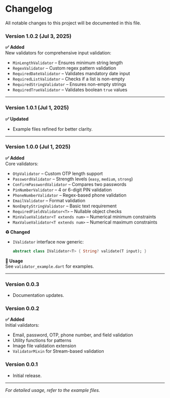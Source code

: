 # Changelog

All notable changes to this project will be documented in this file.

### **Version 1.0.2** (Jul 3, 2025)
**✅ Added**  
New validators for comprehensive input validation:
- `MinLengthValidator` – Ensures minimum string length
- `RegexValidator` – Custom regex pattern validation
- `RequiredDateValidator` – Validates mandatory date input
- `RequiredListValidator` – Checks if a list is non-empty
- `RequiredStringValidator` – Ensures non-empty strings
- `RequiredTrueValidator` – Validates boolean `true` values

---

### **Version 1.0.1** (Jul 1, 2025)
**✅ Updated**
- Example files refined for better clarity.

---

### **Version 1.0.0** (Jul 1, 2025)
**✅ Added**  
Core validators:
- `OtpValidator` – Custom OTP length support
- `PasswordValidator` – Strength levels (`easy`, `medium`, `strong`)
- `ConfirmPasswordValidator` – Compares two passwords
- `PinNumberValidator` – 4 or 6-digit PIN validation
- `PhoneNumberValidator` – Regex-based phone validation
- `EmailValidator` – Format validation
- `NonEmptyStringValidator` – Basic text requirement
- `RequiredFieldValidator<T>` – Nullable object checks
- `MinValueValidator<T extends num>` – Numerical minimum constraints
- `MaxValueValidator<T extends num>` – Numerical maximum constraints

**♻️ Changed**
- `IValidator` interface now generic:
  ```dart
  abstract class IValidator<T> { String? validate(T input); }
  ```

**🧪 Usage**  
See `validator_example.dart` for examples.

---

### **Version 0.0.3**
- Documentation updates.

### **Version 0.0.2**
**✅ Added**  
Initial validators:
- Email, password, OTP, phone number, and field validation
- Utility functions for patterns
- Image file validation extension
- `ValidatorMixin` for Stream-based validation

### **Version 0.0.1**
- Initial release.

---  
*For detailed usage, refer to the example files.*